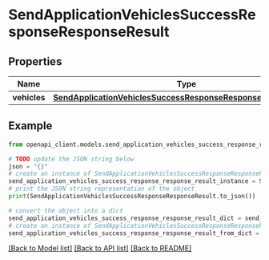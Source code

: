 # SendApplicationVehiclesSuccessResponseResponseResult


## Properties

Name | Type | Description | Notes
------------ | ------------- | ------------- | -------------
**vehicles** | [**SendApplicationVehiclesSuccessResponseResponseResultVehicles**](SendApplicationVehiclesSuccessResponseResponseResultVehicles.md) |  | 

## Example

```python
from openapi_client.models.send_application_vehicles_success_response_response_result import SendApplicationVehiclesSuccessResponseResponseResult

# TODO update the JSON string below
json = "{}"
# create an instance of SendApplicationVehiclesSuccessResponseResponseResult from a JSON string
send_application_vehicles_success_response_response_result_instance = SendApplicationVehiclesSuccessResponseResponseResult.from_json(json)
# print the JSON string representation of the object
print(SendApplicationVehiclesSuccessResponseResponseResult.to_json())

# convert the object into a dict
send_application_vehicles_success_response_response_result_dict = send_application_vehicles_success_response_response_result_instance.to_dict()
# create an instance of SendApplicationVehiclesSuccessResponseResponseResult from a dict
send_application_vehicles_success_response_response_result_from_dict = SendApplicationVehiclesSuccessResponseResponseResult.from_dict(send_application_vehicles_success_response_response_result_dict)
```
[[Back to Model list]](../README.md#documentation-for-models) [[Back to API list]](../README.md#documentation-for-api-endpoints) [[Back to README]](../README.md)


